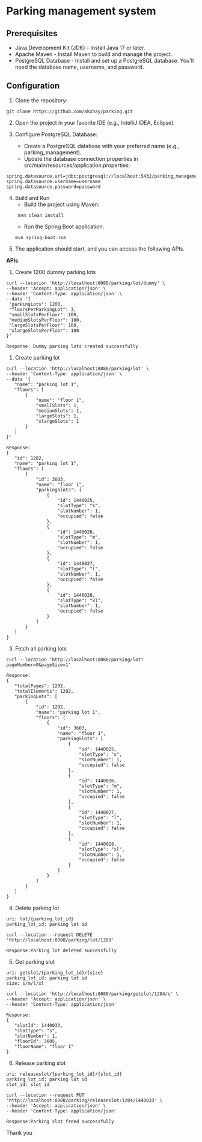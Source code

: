 # Parking management system

## Prerequisites

- Java Development Kit (JDK) - Install Java 17 or later.
- Apache Maven - Install Maven to build and manage the project.
- PostgreSQL Database - Install and set up a PostgreSQL database. You'll need the database name, username, and password.

## Configuration

1. Clone the repository:
```shell
git clone https://github.com/akxhay/parking.git
```
2. Open the project in your favorite IDE (e.g., IntelliJ IDEA, Eclipse).

3. Configure PostgreSQL Database:
    * Create a PostgreSQL database with your preferred name (e.g., parking_management).
    * Update the database connection properties in src/main/resources/application.properties:
```shell
spring.datasource.url=jdbc:postgresql://localhost:5432/parking_management
spring.datasource.username=username
spring.datasource.password=password
```
4. Build and Run
    * Build the project using Maven:
   ```shell
    mvn clean install
   ```
    * Run the Spring Boot application:
    ```shell
    mvn spring-boot:run
    ```
5. The application should start, and you can access the following APIs.

**APIs**

1. Create 1200 dummy parking lots

 ```shell
curl --location 'http://localhost:8080/parking/lot/dummy' \
--header 'Accept: application/json' \
--header 'Content-Type: application/json' \
--data '{
  "parkingLots": 1200,
  "floorsPerParkingLot": 3,
  "smallSlotsPerFloor": 100,
  "mediumSlotsPerFloor": 100,
  "largeSlotsPerFloor": 100,
  "xlargeSlotsPerFloor": 100
}'

Response: Dummy parking lots created successfully

```

1. Create parking lot

 ```shell
curl --location 'http://localhost:8080/parking/lot' \
--header 'Content-Type: application/json' \
--data '{
    "name": "parking lot 1",
    "floors": [
        {
            "name": "floor 1",
            "smallSlots": 1,
            "mediumSlots": 1,
            "largeSlots": 1,
            "xlargeSlots": 1
        }
    ]
}'

Response: 
{
    "id": 1202,
    "name": "parking lot 1",
    "floors": [
        {
            "id": 3603,
            "name": "floor 1",
            "parkingSlots": [
                {
                    "id": 1440025,
                    "slotType": "s",
                    "slotNumber": 1,
                    "occupied": false
                },
                {
                    "id": 1440026,
                    "slotType": "m",
                    "slotNumber": 1,
                    "occupied": false
                },
                {
                    "id": 1440027,
                    "slotType": "l",
                    "slotNumber": 1,
                    "occupied": false
                },
                {
                    "id": 1440028,
                    "slotType": "xl",
                    "slotNumber": 1,
                    "occupied": false
                }
            ]
        }
    ]
}

```

3. Fetch all parking lots

 ```shell
curl --location 'http://localhost:8080/parking/lot?pageNumber=0&pageSize=1'

Response: 
{
    "totalPages": 1202,
    "totalElements": 1202,
    "parkingLots": [
        {
            "id": 1202,
            "name": "parking lot 1",
            "floors": [
                {
                    "id": 3603,
                    "name": "floor 1",
                    "parkingSlots": [
                        {
                            "id": 1440025,
                            "slotType": "s",
                            "slotNumber": 1,
                            "occupied": false
                        },
                        {
                            "id": 1440026,
                            "slotType": "m",
                            "slotNumber": 1,
                            "occupied": false
                        },
                        {
                            "id": 1440027,
                            "slotType": "l",
                            "slotNumber": 1,
                            "occupied": false
                        },
                        {
                            "id": 1440028,
                            "slotType": "xl",
                            "slotNumber": 1,
                            "occupied": false
                        }
                    ]
                }
            ]
        }
    ]
}

```

4. Delete parking lot

 ```shell
uri: lot/{parking_lot_id}
parking_lot_id: parking lot id

curl --location --request DELETE 'http://localhost:8080/parking/lot/1203'

Response:Parking lot deleted successfully

```

5. Get parking slot

 ```shell
uri: getslot/{parking_lot_id}/{size}
parking_lot_id: parking lot id
size: s/m/l/xl

curl --location 'http://localhost:8080/parking/getslot/1204/s' \
--header 'Accept: application/json' \
--header 'Content-Type: application/json'

Response:
{
    "slotId": 1440033,
    "slotType": "s",
    "slotNumber": 1,
    "floorId": 3605,
    "floorName": "floor 1"
}

```

6. Release parking slot

 ```shell
uri: releaseslot/{parking_lot_id}/{slot_id}
parking_lot_id: parking lot id
slot_id: slot id

curl --location --request PUT 'http://localhost:8080/parking/releaseslot/1204/1440033' \
--header 'Accept: application/json' \
--header 'Content-Type: application/json'

Response:Parking slot freed successfully
```

Thank you